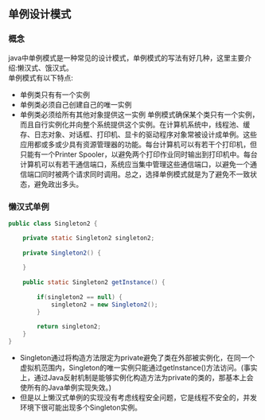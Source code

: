 ## 单例设计模式
### 概念
java中单例模式是一种常见的设计模式，单例模式的写法有好几种，这里主要介绍:懒汉式、饿汉式。  
单例模式有以下特点:
- 单例类只有有一个实例
- 单例类必须自己创建自己的唯一实例
- 单例类必须给所有其他对象提供这一实例
单例模式确保某个类只有一个实例，而且自行实例化并向整个系统提供这个实例。在计算机系统中，线程池、缓存、日志对象、对话框、打印机、显卡的驱动程序对象常被设计成单例。这些应用都或多或少具有资源管理器的功能。每台计算机可以有若干个打印机，但只能有一个Printer Spooler，以避免两个打印作业同时输出到打印机中。每台计算机可以有若干通信端口，系统应当集中管理这些通信端口，以避免一个通信端口同时被两个请求同时调用。总之，选择单例模式就是为了避免不一致状态，避免政出多头。  
### 懒汉式单例
```java
public class Singleton2 {

	private static Singleton2 singleton2;
	
	private Singleton2() {
		
	}
	
	public static Singleton2 getInstance() {
		
		if(singleton2 == null) {
			singleton2 = new Singleton2();
		}
		
		return singleton2;
	}
}
```
- Singleton通过将构造方法限定为private避免了类在外部被实例化，在同一个虚拟机范围内，Singleton的唯一实例只能通过getInstance()方法访问。(事实上，通过Java反射机制是能够实例化构造方法为private的类的，那基本上会使所有的Java单例实现失效。)  
- 但是以上懒汉式单例的实现没有考虑线程安全问题，它是线程不安全的，并发环境下很可能出现多个Singleton实例。  


